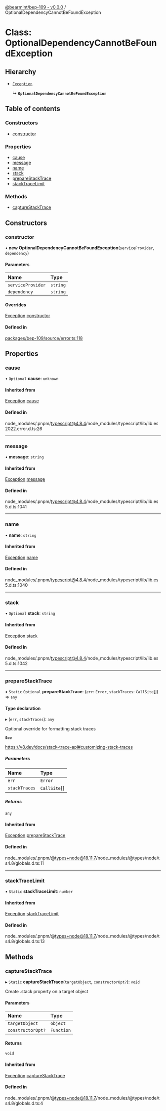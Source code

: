 [@bearmint/bep-109 - v0.0.0](../README.md) / OptionalDependencyCannotBeFoundException

# Class: OptionalDependencyCannotBeFoundException

## Hierarchy

- [`Exception`](Exception.md)

  ↳ **`OptionalDependencyCannotBeFoundException`**

## Table of contents

### Constructors

- [constructor](OptionalDependencyCannotBeFoundException.md#constructor)

### Properties

- [cause](OptionalDependencyCannotBeFoundException.md#cause)
- [message](OptionalDependencyCannotBeFoundException.md#message)
- [name](OptionalDependencyCannotBeFoundException.md#name)
- [stack](OptionalDependencyCannotBeFoundException.md#stack)
- [prepareStackTrace](OptionalDependencyCannotBeFoundException.md#preparestacktrace)
- [stackTraceLimit](OptionalDependencyCannotBeFoundException.md#stacktracelimit)

### Methods

- [captureStackTrace](OptionalDependencyCannotBeFoundException.md#capturestacktrace)

## Constructors

### constructor

• **new OptionalDependencyCannotBeFoundException**(`serviceProvider`, `dependency`)

#### Parameters

| Name | Type |
| :------ | :------ |
| `serviceProvider` | `string` |
| `dependency` | `string` |

#### Overrides

[Exception](Exception.md).[constructor](Exception.md#constructor)

#### Defined in

[packages/bep-109/source/error.ts:118](https://github.com/bearmint/bearmint/blob/main/packages/bep-109/source/error.ts#L118)

## Properties

### cause

• `Optional` **cause**: `unknown`

#### Inherited from

[Exception](Exception.md).[cause](Exception.md#cause)

#### Defined in

node_modules/.pnpm/typescript@4.8.4/node_modules/typescript/lib/lib.es2022.error.d.ts:26

___

### message

• **message**: `string`

#### Inherited from

[Exception](Exception.md).[message](Exception.md#message)

#### Defined in

node_modules/.pnpm/typescript@4.8.4/node_modules/typescript/lib/lib.es5.d.ts:1041

___

### name

• **name**: `string`

#### Inherited from

[Exception](Exception.md).[name](Exception.md#name)

#### Defined in

node_modules/.pnpm/typescript@4.8.4/node_modules/typescript/lib/lib.es5.d.ts:1040

___

### stack

• `Optional` **stack**: `string`

#### Inherited from

[Exception](Exception.md).[stack](Exception.md#stack)

#### Defined in

node_modules/.pnpm/typescript@4.8.4/node_modules/typescript/lib/lib.es5.d.ts:1042

___

### prepareStackTrace

▪ `Static` `Optional` **prepareStackTrace**: (`err`: `Error`, `stackTraces`: `CallSite`[]) => `any`

#### Type declaration

▸ (`err`, `stackTraces`): `any`

Optional override for formatting stack traces

**`See`**

https://v8.dev/docs/stack-trace-api#customizing-stack-traces

##### Parameters

| Name | Type |
| :------ | :------ |
| `err` | `Error` |
| `stackTraces` | `CallSite`[] |

##### Returns

`any`

#### Inherited from

[Exception](Exception.md).[prepareStackTrace](Exception.md#preparestacktrace)

#### Defined in

node_modules/.pnpm/@types+node@18.11.7/node_modules/@types/node/ts4.8/globals.d.ts:11

___

### stackTraceLimit

▪ `Static` **stackTraceLimit**: `number`

#### Inherited from

[Exception](Exception.md).[stackTraceLimit](Exception.md#stacktracelimit)

#### Defined in

node_modules/.pnpm/@types+node@18.11.7/node_modules/@types/node/ts4.8/globals.d.ts:13

## Methods

### captureStackTrace

▸ `Static` **captureStackTrace**(`targetObject`, `constructorOpt?`): `void`

Create .stack property on a target object

#### Parameters

| Name | Type |
| :------ | :------ |
| `targetObject` | `object` |
| `constructorOpt?` | `Function` |

#### Returns

`void`

#### Inherited from

[Exception](Exception.md).[captureStackTrace](Exception.md#capturestacktrace)

#### Defined in

node_modules/.pnpm/@types+node@18.11.7/node_modules/@types/node/ts4.8/globals.d.ts:4
